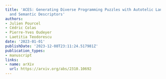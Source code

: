 ```yaml
---
title: 'ACES: Generating Diverse Programming Puzzles with Autotelic Language Models
  and Semantic Descriptors'
authors:
- Julien Pourcel
- Cédric Colas
- Pierre-Yves Oudeyer
- Laetitia Teodorescu
date: '2023-01-01'
publishDate: '2023-12-08T23:11:24.517981Z'
publication_types:
- manuscript
links:
- name: arXiv
  url: https://arxiv.org/abs/2310.10692
---
```

